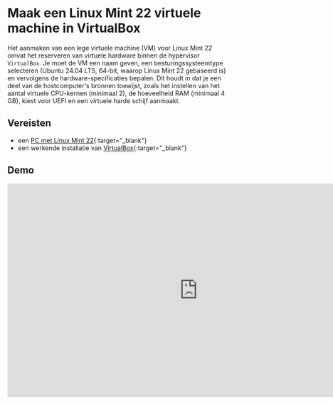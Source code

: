 # Maak een Linux Mint 22 virtuele machine in VirtualBox

Het aanmaken van een lege virtuele machine (VM) voor Linux Mint 22 omvat het reserveren van virtuele hardware binnen de hypervisor `VirtualBox`. Je moet de VM een naam geven, een besturingssysteemtype selecteren (Ubuntu 24.04 LTS, 64-bit, waarop Linux Mint 22 gebaseerd is) en vervolgens de hardware-specificaties bepalen. Dit houdt in dat je een deel van de hostcomputer's bronnen toewijst, zoals het instellen van het aantal virtuele CPU-kernen (minimaal 2), de hoeveelheid RAM (minimaal 4 GB), kiest voor UEFI en een virtuele harde schijf aanmaakt.

## Vereisten
- een [PC met Linux Mint 22](../../tutorials/setup-windows11-linuxmint22-dual-boot-uefi/index.md ){:target="_blank"}
- een werkende installatie van [VirtualBox](../../howtos/setup-virtualbox7-linuxmint22-oracledeb/index.md){:target="_blank"}

## Demo
<iframe width="854" height="480" src="https://www.youtube.com/embed/MTar-P0NHUc?autoplay=0&loop=0&mute=0" title="YouTube video player" frameborder="0" allow="accelerometer; autoplay; clipboard-write; encrypted-media; gyroscope; picture-in-picture; web-share" referrerpolicy="strict-origin-when-cross-origin" allowfullscreen></iframe>
